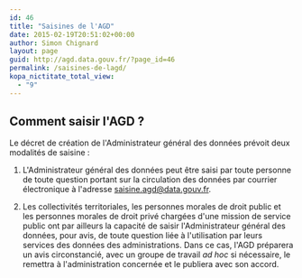 ```yaml
---
id: 46
title: "Saisines de l'AGD"
date: 2015-02-19T20:51:02+00:00
author: Simon Chignard
layout: page
guid: http://agd.data.gouv.fr/?page_id=46
permalink: /saisines-de-lagd/
kopa_nictitate_total_view:
  - "9"
---
```


## Comment saisir l'AGD ?

Le décret de création de l'Administrateur général des données prévoit deux modalités de saisine :

1. L'Administrateur général des données peut être saisi par toute personne de toute question portant sur la circulation des données par courrier électronique à l'adresse saisine.agd@data.gouv.fr. 

2. Les collectivités territoriales, les personnes morales de droit public et les personnes morales de droit privé chargées d'une mission de service public ont par ailleurs la capacité de saisir l'Administrateur général des données, pour avis, de toute question liée à l'utilisation par leurs services des données des administrations. Dans ce cas, l'AGD préparera un avis circonstancié, avec un groupe de travail _ad hoc_ si nécessaire, le remettra à l'administration concernée et le publiera avec son accord.


